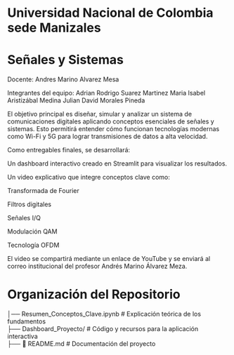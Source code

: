 # Universidad Nacional de Colombia sede Manizales
# Señales y Sistemas
Docente: Andres Marino Alvarez Mesa 


Integrantes del equipo:
Adrian Rodrigo Suarez Martinez
Maria Isabel Aristizábal Medina
Julian David Morales Pineda



El objetivo principal es diseñar, simular y analizar un sistema de comunicaciones digitales aplicando conceptos esenciales de señales y sistemas. Esto permitirá entender cómo funcionan tecnologías modernas como Wi-Fi y 5G para lograr transmisiones de datos a alta velocidad.

Como entregables finales, se desarrollará:

Un dashboard interactivo creado en Streamlit para visualizar los resultados.

Un video explicativo que integre conceptos clave como:

Transformada de Fourier

Filtros digitales

Señales I/Q

Modulación QAM

Tecnología OFDM

El video se compartirá mediante un enlace de YouTube y se enviará al correo institucional del profesor Andrés Marino Álvarez Meza.


# Organización del Repositorio
│── Resumen_Conceptos_Clave.ipynb  # Explicación teórica de los fundamentos  
├── Dashboard_Proyecto/            # Código y recursos para la aplicación interactiva  
├── 📜 README.md                   # Documentación del proyecto 

